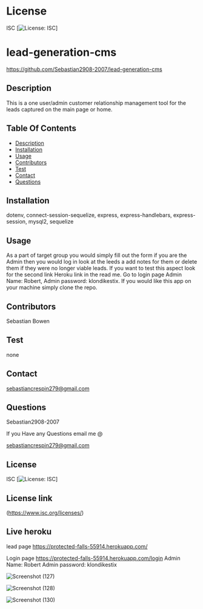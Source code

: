 # License
 ISC
[![License: ISC](https://img.shields.io/badge/License-ISC-blue.svg)]
                 
      

# lead-generation-cms
 https://github.com/Sebastian2908-2007/lead-generation-cms
 ## Description

This is a one user/admin customer relationship management tool for the leads captured on the main page or home.
    
 ## Table Of Contents
* [Description](#description)
* [Installation](#installation)
* [Usage](#usage)
* [Contributors](#contributors)
* [Test](#test)
* [Contact](#contact)
* [Questions](#questions)
    
 ## Installation

dotenv, connect-session-sequelize, express, express-handlebars, express-session, mysql2, sequelize

## Usage
 As a part of target group you would simply fill out the form if you are the Admin then you would log in look at the leeds a add notes for them or delete them if they were no longer viable leads. If you want to test this aspect look for the second link Heroku link in the read me. Go to login page Admin Name: Robert, Admin password: klondikestix. If you would like this app on your machine simply clone the repo.

 ## Contributors

  Sebastian Bowen

 ## Test 

 none
    
## Contact

 sebastiancrespin279@gmail.com

## Questions

 Sebastian2908-2007

If you Have any Questions email me @

sebastiancrespin279@gmail.com


## License
ISC 
[![License: ISC](https://img.shields.io/badge/License-ISC-blue.svg)]

## License link
(https://www.isc.org/licenses/)  

## Live heroku
lead page
https://protected-falls-55914.herokuapp.com/

Login page
https://protected-falls-55914.herokuapp.com/login
Admin Name: Robert
Admin password: klondikestix

![Screenshot (127)](https://user-images.githubusercontent.com/77297220/153990977-909e2800-574a-45cd-89ba-95a9ee692b93.png)

![Screenshot (128)](https://user-images.githubusercontent.com/77297220/153991041-88e975ea-4836-4e5b-a0a7-aadff1906946.png)

![Screenshot (130)](https://user-images.githubusercontent.com/77297220/153991115-726d30ac-f542-4b1b-b82e-526dfea59047.png)

